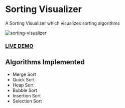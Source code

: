 # Sorting Visualizer
A Sorting Visualizer which visualizes sorting algorithms

![sorting-visualizer](https://user-images.githubusercontent.com/49335947/89292511-18e16400-d67a-11ea-8d7a-0c1c16decb00.gif)

### [LIVE DEMO](https://khushjain.github.io/Sorting-Visualizer/)

## Algorithms Implemented
- Merge Sort
- Quick Sort
- Heap Sort
- Bubble Sort
- Insertion Sort
- Selection Sort
